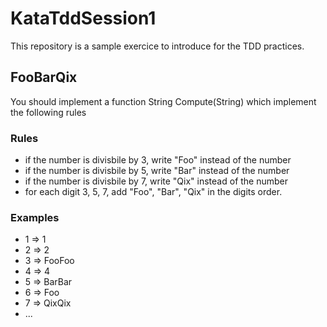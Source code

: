 # KataTddSession1

This repository is a sample exercice to introduce for the TDD practices.

## FooBarQix

You should implement a function String Compute(String) which implement the following rules

### Rules
- if the number is divisbile by 3, write "Foo" instead of the number
- if the number is divisbile by 5, write "Bar" instead of the number
- if the number is divisbile by 7, write "Qix" instead of the number
- for each digit 3, 5, 7, add "Foo", "Bar", "Qix" in the digits order.

### Examples
- 1 => 1
- 2 => 2
- 3 => FooFoo
- 4 => 4 
- 5 => BarBar
- 6 => Foo
- 7 => QixQix
- ...
